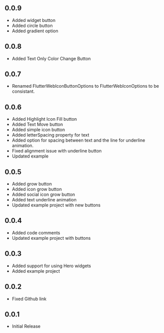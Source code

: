 ## 0.0.9

* Added widget button
* Added circle button
* Added gradient option

## 0.0.8

* Added Text Only Color Change Button

## 0.0.7

* Renamed FlutterWebIconButtonOptions to FlutterWebIconOptions to be consistant.

## 0.0.6

* Added Highlight Icon Fill button
* Added Text Move button
* Added simple icon button
* Added letterSpacing property for text
* Added option for spacing between text and the line for underline animation.
* Fixed alignment issue with underline button
* Updated example

## 0.0.5

* Added grow button
* Added icon grow button
* Added social icon grow button
* Added text underline animation
* Updated example project with new buttons

## 0.0.4

* Added code comments
* Updated example project with buttons

## 0.0.3

* Added support for using Hero widgets
* Added example project

## 0.0.2

* Fixed Github link

## 0.0.1

* Initial Release
